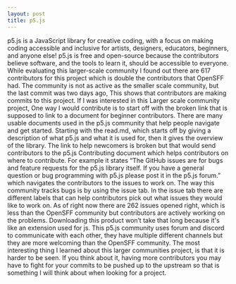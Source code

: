 ```yaml
---
layout: post
title: p5.js
---
```


p5.js is a JavaScript library for creative coding, with a focus on making coding accessible and inclusive for artists, designers, educators, beginners, and anyone else! p5.js is free and open-source because the contributors believe software, and the tools to learn it, should be accessible to everyone. While evaluating this larger-scale community I found out there are 617 contributors for this project which is double the contributors that OpenSFF had. The community is not as active as the smaller scale community, but the last commit was two days ago, This shows that contributors are making commits to this project. If I was interested in this Larger scale community project, One way I would contribute is to start off with the broken link that is supposed to link to a document for beginner contributors. There are many usable documents used in the p5.js community that help people navigate and get started. Starting with the read.md, which starts off by giving a description of what p5.js and what it is used for, then it gives the overview of the library. The link to help newcomers is broken but that would send contributors to the p5.js Contributing document which helps contributors on where to contribute. For example it states “The GitHub issues are for bugs and feature requests for the p5.js library itself. If you have a general question or bug programming with p5.js please post it in the p5.js forum.” which navigates the contributors to the issues to work on. 
The way this community tracks bugs is by using the issue tab. In the issue tab there are different labels that can help contributors pick out what issues they would like to work on. As of right now there are 262 issues opened right, which is less than the OpenSFF community but contributors are actively working on the problems. Downloading this product won’t take that long because it's like an extension used for js.  This p5.js community uses forum and discord to communicate with each other, they have multiple different channels but they are more welcoming than the OpenSFF community. The most interesting thing I learned about this larger communities project, is that it is harder to be seen. If you think about it, having more contributors you may have to fight for your commits to be pushed up to the upstream so that is something I will think about when looking for a project.
